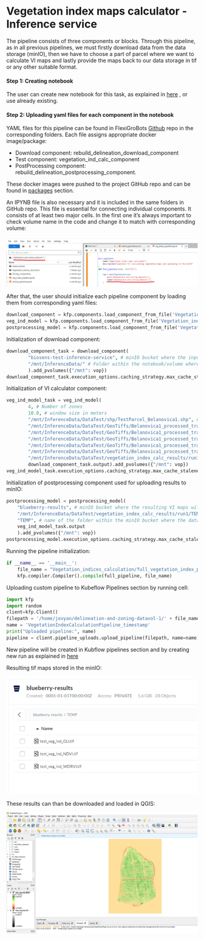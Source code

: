 # Vegetation index maps calculator - Inference service

The pipeline consists of three components or blocks. Through this pipeline, as in all previous pipelines, we must firstly download data from the data storage (minIO), then we have to choose a part of parcel where we want to calculate VI maps and lastly provide the maps back to our data storage in tif or any other suitable format.

#### Step 1: Creating notebook

The user can create new notebook for this task, as explained in [here](https://github.com/FlexiGroBots-H2020/AI-platform/blob/c07ef85224c4533fd04f80b07a5ba4398e17597c/kubeflow/Documentation.md#3-pipeline-generation) , or use already existing. 

#### Step 2: Uploading yaml files for each component in the notebook

YAML files for this pipeline can be found in FlexiGroBots [Github](https://github.com/FlexiGroBots-H2020/AI-platform/tree/c07ef85224c4533fd04f80b07a5ba4398e17597c/kubeflow/Vegetation%20indices%20calc) repo in the corresponding folders. Each file assigns appropriate docker image/package:
- Download component: rebuild_delineation_download_component 
- Test component: vegetation_ind_calc_component
- PostProcessing component: rebuild_delineation_postprocessing_component.

These docker images were pushed to the project GitHub repo and can be found in [packages](https://github.com/orgs/FlexiGroBots-H2020/packages) section.

An IPYNB file is also necessary and it is included in the same folders in GitHub repo. This file is essential for connecting individual components. It consists of at least two major cells. In the first one it’s always important to check volume name in the code and change it to match with corresponding volume:

![notebook_volume_name](https://github.com/Dimitrije2507/BlueberryRowDetectionKubeflow/blob/c94f5e0ece48688947c913a2e655ff163881c747/notebook_volume_name.png)


After that, the user should initialize each pipeline component by loading them from corresponding yaml files: 

```python
download_component = kfp.components.load_component_from_file('Vegetation_indices_calculation/download_model.yaml')
veg_ind_model = kfp.components.load_component_from_file('Vegetation_indices_calculation/veg_index_model.yaml')
postprocessing_model = kfp.components.load_component_from_file('Vegetation_indices_calculation/postprocessing_model.yaml')
```
Initialization of download component:
```python
download_component_task = download_component(
        "biosens-test-inference-service", # minIO bucket where the input data is stored
        "/mnt/InferenceData/" # Folder within the notebook/volume where the data will be downloaded
        ).add_pvolumes({"/mnt": vop})
download_component_task.execution_options.caching_strategy.max_cache_staleness = "P0D"
```
Initialization of VI calculator component:

```python
veg_ind_model_task = veg_ind_model(
        4, # Number of zones
        10.0, # window size in meters
        "/mnt/InferenceData/DataTest/shp/TestParcel_Belanovica1.shp", # Shape file of test parcel
        "/mnt/InferenceData/DataTest/GeoTiffs/Belanovica1_processed_transparent_mosaic_red.tif", # red band 
        "/mnt/InferenceData/DataTest/GeoTiffs/Belanovica1_processed_transparent_mosaic_green.tif", # green band
        "/mnt/InferenceData/DataTest/GeoTiffs/Belanovica1_processed_transparent_mosaic_blue.tif", # blue band
        "/mnt/InferenceData/DataTest/GeoTiffs/Belanovica1_processed_transparent_mosaic_nir.tif", # nir band
        "/mnt/InferenceData/DataTest/GeoTiffs/Belanovica1_processed_transparent_mosaic_red edge.tif", # red edge band
        "/mnt/InferenceData/DataTest/vegetation_index_calc_results/run1/", # destination folder for saving results
        download_component_task.output).add_pvolumes({"/mnt": vop})
veg_ind_model_task.execution_options.caching_strategy.max_cache_staleness = "P0D"
```
Initialization of postprocessing component used for uploading results to minIO:

```python
postprocessing_model = postprocessing_model(
    "blueberry-results", # minIO bucket where the resulting VI maps will be uploaded
    "/mnt/InferenceData/DataTest/vegetation_index_calc_results/run1/TEMP", # folder within the notebook/volume where the results that should be uploaded are stored. 
    "TEMP", # name of the folder within the minIO bucket where the data will be uploaded
    veg_ind_model_task.output
    ).add_pvolumes({"/mnt": vop})
postprocessing_model.execution_options.caching_strategy.max_cache_staleness = "P0D"
```

Running the pipeline initialization:

```python
if __name__ == '__main__':
    file_name = "Vegetation_indices_calculation/full_vegetation_index_pipeline.yaml"
    kfp.compiler.Compiler().compile(full_pipeline, file_name)
```

Uploading custom pipeline to Kubeflow Pipelines section by running cell:

```python
import kfp
import random
client=kfp.Client()
filepath = '/home/jovyan/delineation-and-zoning-datavol-1/' + file_name
name = 'VegetationIndexCalculationPipeline_timestamp'
print("Uploaded pipeline:", name)
pipeline = client.pipeline_uploads.upload_pipeline(filepath, name=name)
```
New pipeline will be created in Kubflow pipelines section and by creating new run as explained in [here](https://github.com/FlexiGroBots-H2020/AI-platform/blob/c07ef85224c4533fd04f80b07a5ba4398e17597c/kubeflow/Documentation.md#3-pipeline-generation)

Resulting tif maps stored in the minIO: 

![Results_image](https://github.com/Dimitrije2507/BlueberryRowDetectionKubeflow/blob/e3ab2e4c4d8703c860271dbc24710a412148cd46/rsultdd.png)

These results can than be downloaded and loaded in QGIS:

![NDVI_example](https://github.com/Dimitrije2507/BlueberryRowDetectionKubeflow/blob/4eda0c48723e3cbaa65933192bd040735d7f28c5/ndvi.png)

